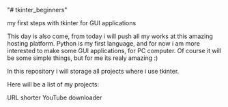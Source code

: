 "# tkinter_beginners" 

my first steps with tkinter for GUI applications

This day is also come, from today i will push all my works at this amazing hosting platform. Python is my first language, and for now i am more interested to make some GUI applications, for PC computer. Of course it will be some simple things, but for me its realy amazing :)

In this repository i will storage all projects where i use tkinter.

Here will be a list of my projects:

URL shorter
YouTube downloader